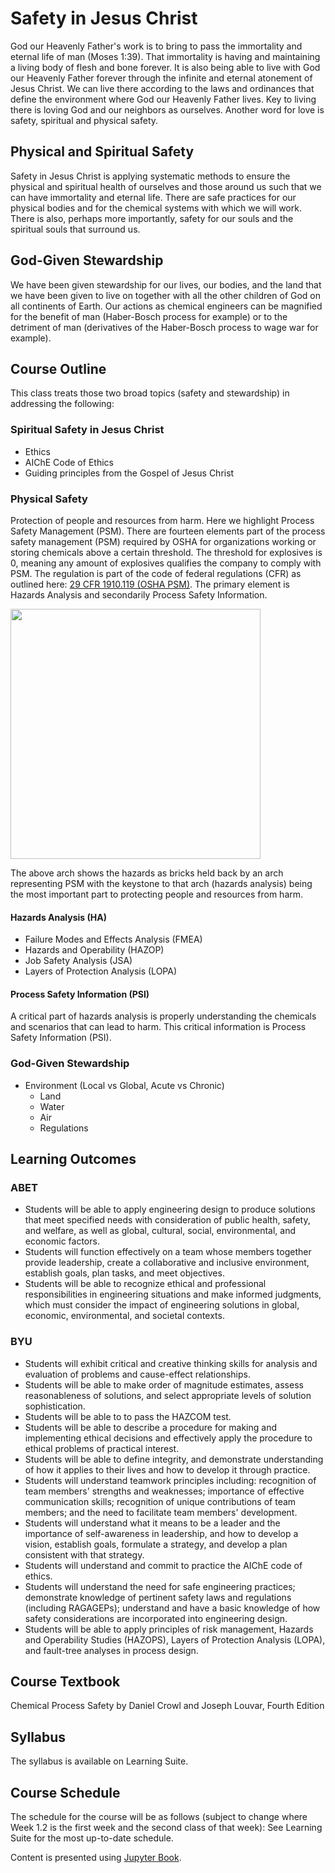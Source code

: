 # Safety in Jesus Christ
God our Heavenly Father's work is to bring to pass the immortality and eternal life of man (Moses 1:39). That immortality is having and maintaining a living body of flesh and bone forever. It is also being able to live with God our Heavenly Father forever through the infinite and eternal atonement of Jesus Christ. We can live there according to the laws and ordinances that define the environment where God our Heavenly Father lives. Key to living there is loving God and our neighbors as ourselves. Another word for love is safety, spiritual and physical safety.

## Physical and Spiritual Safety
Safety in Jesus Christ is applying systematic methods to ensure the physical and spiritual health of ourselves and those around us such that we can have immortality and eternal life. There are safe practices for our physical bodies and for the chemical systems with which we will work. There is also, perhaps more importantly, safety for our souls and the spiritual souls that surround us.

## God-Given Stewardship
We have been given stewardship for our lives, our bodies, and the land that we have been given to live on together with all the other children of God on all continents of Earth. Our actions as chemical engineers can be magnified for the benefit of man (Haber-Bosch process for example) or to the detriment of man (derivatives of the Haber-Bosch process to wage war for example).

## Course Outline
This class treats those two broad topics (safety and stewardship) in addressing the following:

### Spiritual Safety in Jesus Christ
- Ethics
- AIChE Code of Ethics
- Guiding principles from the Gospel of Jesus Christ

### Physical Safety
Protection of people and resources from harm. Here we highlight Process Safety Management (PSM). There are fourteen elements part of the process safety management (PSM) required by OSHA for organizations working or storing chemicals above a certain threshold. The threshold for explosives is 0, meaning any amount of explosives qualifies the company to comply with PSM. The regulation is part of the code of federal regulations (CFR) as outlined here: [29 CFR 1910.119 (OSHA PSM)](https://www.ecfr.gov/current/title-29/subtitle-B/chapter-XVII/part-1910/subpart-H/section-1910.119). The primary element is Hazards Analysis and secondarily Process Safety Information.

<img src="https://github.com/clint-bg/safetyinjc/blob/main/spiritual/supportfiles/PSMArch.png?raw=trueg" width="400">

The above arch shows the hazards as bricks held back by an arch representing PSM with the keystone to that arch (hazards analysis) being the most important part to protecting people and resources from harm.

#### Hazards Analysis (HA)
- Failure Modes and Effects Analysis (FMEA)
- Hazards and Operability (HAZOP)
- Job Safety Analysis (JSA)
- Layers of Protection Analysis (LOPA)

#### Process Safety Information (PSI)
A critical part of hazards analysis is properly understanding the chemicals and scenarios that can lead to harm. This critical information is Process Safety Information (PSI).

### God-Given Stewardship
- Environment (Local vs Global, Acute vs Chronic)
    - Land
    - Water
    - Air
    - Regulations

## Learning Outcomes
### ABET
- Students will be able to apply engineering design to produce solutions that meet specified needs with consideration of public health, safety, and welfare, as well as global, cultural, social, environmental, and economic factors.
- Students will function effectively on a team whose members together provide leadership, create a collaborative and inclusive environment, establish goals, plan tasks, and meet objectives.
- Students will be able to recognize ethical and professional responsibilities in engineering situations and make informed judgments, which must consider the impact of engineering solutions in global, economic, environmental, and societal contexts.

### BYU
- Students will exhibit critical and creative thinking skills for analysis and evaluation of problems and cause-effect relationships.
- Students will be able to make order of magnitude estimates, assess reasonableness of solutions, and select appropriate levels of solution sophistication.
- Students will be able to to pass the HAZCOM test.
- Students will be able to describe a procedure for making and implementing ethical decisions and effectively apply the procedure to ethical problems of practical interest.
- Students will be able to define integrity, and demonstrate understanding of how it applies to their lives and how to develop it through practice.
- Students will understand teamwork principles including: recognition of team members' strengths and weaknesses; importance of effective communication skills; recognition of unique contributions of team members; and the need to facilitate team members' development.
- Students will understand what it means to be a leader and the importance of self-awareness in leadership, and how to develop a vision, establish goals, formulate a strategy, and develop a plan consistent with that strategy.
- Students will understand and commit to practice the AIChE code of ethics.
- Students will understand the need for safe engineering practices; demonstrate knowledge of pertinent safety laws and regulations (including RAGAGEPs); understand and have a basic knowledge of how safety considerations are incorporated into engineering design.
- Students will be able to apply principles of risk management, Hazards and Operability Studies (HAZOPS), Layers of Protection Analysis (LOPA), and fault-tree analyses in process design.

## Course Textbook
Chemical Process Safety by Daniel Crowl and Joseph Louvar, Fourth Edition

## Syllabus
The syllabus is available on Learning Suite.

## Course Schedule
The schedule for the course will be as follows (subject to change where Week 1.2 is the first week and the second class of that week):
See Learning Suite for the most up-to-date schedule.

Content is presented using [Jupyter Book](https://jupyterbook.org).